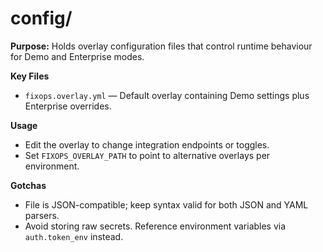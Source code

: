 # config/

**Purpose:** Holds overlay configuration files that control runtime behaviour for Demo and Enterprise
modes.

**Key Files**
- `fixops.overlay.yml` — Default overlay containing Demo settings plus Enterprise overrides.

**Usage**
- Edit the overlay to change integration endpoints or toggles.
- Set `FIXOPS_OVERLAY_PATH` to point to alternative overlays per environment.

**Gotchas**
- File is JSON-compatible; keep syntax valid for both JSON and YAML parsers.
- Avoid storing raw secrets. Reference environment variables via `auth.token_env` instead.
